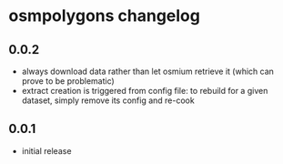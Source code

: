 osmpolygons changelog
=====================

0.0.2
-----
* always download data rather than let osmium retrieve it (which can prove to be problematic)
* extract creation is triggered from config file: to rebuild for a given dataset, simply remove its config and re-cook
 
0.0.1
-----
* initial release
